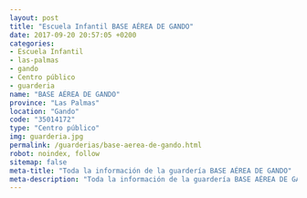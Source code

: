 ```yaml
---
layout: post
title: "Escuela Infantil BASE AÉREA DE GANDO"
date: 2017-09-20 20:57:05 +0200
categories:
- Escuela Infantil
- las-palmas
- gando
- Centro público
- guarderia
name: "BASE AÉREA DE GANDO"
province: "Las Palmas"
location: "Gando"
code: "35014172"
type: "Centro público"
img: guarderia.jpg
permalink: /guarderias/base-aerea-de-gando.html
robot: noindex, follow
sitemap: false
meta-title: "Toda la información de la guardería BASE AÉREA DE GANDO"
meta-description: "Toda la información de la guardería BASE AÉREA DE GANDO"
---
```

